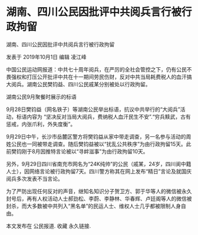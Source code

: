 # 湖南、四川公民因批评中共阅兵言行被行政拘留

湖南、四川公民因批评中共阅兵言行被行政拘留

发表于 2019年10月1日 编辑 凌江峰

中国公民运动网报道：中共七十周年阅兵，在严厉的全社会管控之下，仍有公民不畏强权和打压公开批评中共在十一期间劳民伤财，反对中共当局耗费税人的血汗搞大阅兵。湖南公民樊钧益、四川公民戚某分别被处以行政拘留。

湖南公民9月聚餐时展示的标语

9月28日樊钧益（网名铁子）等湖南公民举出标语，抗议中共举行的“大阅兵”活动，标语内容为 “坚决反对当局大阅兵，费纳税人血汗民生不安”.“穷兵黩武，古有惩戒，内张爪利，外失度衡”。

9月29日中午，长沙市岳麓区警方将樊钧益从家中带走调查，另一名参与活动的周姓公民也一同被带走调查。随后樊钧益被以“扰乱公共秩序”为由行政拘留15天。此前樊钧刚于8月因推特言论被以“寻衅滋事”为由行政拘留10天。

另外，9月29日四川省南充市网名为“24K纯帅”的公民（戚某，24岁，四川阆中籍人士），因网络言论被行政拘留7天。四川警方称其在网上发布“精日”言论及就国庆阅兵多次发表不当言论。

为了严防出现任何反对的声音，继知名知识分子贺卫方、郭于华等人的微信被永久封号后，再有人权活动人士郝劲松、李蔚、李静林、华春辉、卢廷阁等人的微信被封杀，而大多数被中共列入“黑名单”的民运人士、维权人士几乎都被限制人身自由。

本文发布在 公民报道. 收藏 永久链接.